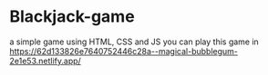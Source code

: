 # Blackjack-game
a simple game using HTML, CSS and JS 
you can play this game in https://62d133826e7640752446c28a--magical-bubblegum-2e1e53.netlify.app/
